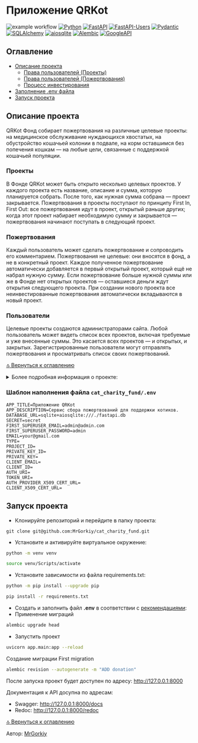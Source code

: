 # Приложение QRKot
![example workflow](https://github.com/MrGorkiy/QRkot_spreadsheets/actions/workflows/cat_charity_fund.yml/badge.svg)
[![Python](https://img.shields.io/badge/-Python-464646?style=flat&logo=Python&logoColor=ffffff&color=043A6B)](https://www.python.org/)
[![FastAPI](https://img.shields.io/badge/-FastAPI-464646?style=flat&logo=FastAPI&logoColor=ffffff&color=043A6B)](https://fastapi.tiangolo.com/)
[![FastAPI-Users](https://img.shields.io/badge/-FastAPI_Users-464646?style=flat&logo=FastAPI&logoColor=ffffff&color=043A6B)](https://pypi.org/project/fastapi-users/)
[![Pydantic](https://img.shields.io/badge/-Pydantic-464646?style=flat&logo=Pydantic&logoColor=ffffff&color=043A6B)](https://docs.pydantic.dev/)
[![SQLAlchemy](https://img.shields.io/badge/-SQLAlchemy-464646?style=flat&logo=SQLAlchemy%20REST%20Framework&logoColor=ffffff&color=043A6B)](https://www.sqlalchemy.org/)
[![aiosqlite](https://img.shields.io/badge/-aiosqlite-464646?style=flat&logo=aiosqlite&logoColor=ffffff&color=043A6B)](https://pypi.org/project/aiosqlite/)
[![Alembic](https://img.shields.io/badge/-Alembic-464646?style=flat&logo=Alembic&logoColor=ffffff&color=043A6B)](https://alembic.sqlalchemy.org/en/latest/)
[![GoogleAPI](https://img.shields.io/badge/-GoogleAPI-464646?style=flat&logo=GoogleAPI&logoColor=ffffff&color=043A6B)](https://support.google.com/googleapi/?hl=en#topic=7014522)


## Оглавление
- [Описание проекта](#описание-проекта)
  - [Права пользователей (Проекты)](#права-пользователей-проекты)
  - [Права пользователей (Пожертвования)](#права-пользователей-пожертвования)
  - [Процесс инвестирования](#процесс-инвестирования)
- [Заполнение .env файла](#шаблон-наполнения-файла-cat_charity_fundenv)
- [Запуск проекта](#запуск-проекта)


## Описание проекта
QRKot Фонд собирает пожертвования на различные целевые проекты: на медицинское обслуживание нуждающихся хвостатых, на обустройство кошачьей колонии в подвале, на корм оставшимся без попечения кошкам — на любые цели, связанные с поддержкой кошачьей популяции.

### Проекты
В Фонде QRKot может быть открыто несколько целевых проектов. У каждого проекта есть название, описание и сумма, которую планируется собрать. После того, как нужная сумма собрана — проект закрывается. Пожертвования в проекты поступают по принципу First In, First Out: все пожертвования идут в проект, открытый раньше других; когда этот проект набирает необходимую сумму и закрывается — пожертвования начинают поступать в следующий проект.

### Пожертвования
Каждый пользователь может сделать пожертвование и сопроводить его комментарием. Пожертвования не целевые: они вносятся в фонд, а не в конкретный проект. Каждое полученное пожертвование автоматически добавляется в первый открытый проект, который ещё не набрал нужную сумму. Если пожертвование больше нужной суммы или же в Фонде нет открытых проектов — оставшиеся деньги ждут открытия следующего проекта. При создании нового проекта все неинвестированные пожертвования автоматически вкладываются в новый проект.

### Пользователи
Целевые проекты создаются администраторами сайта. Любой пользователь может видеть список всех проектов, включая требуемые и уже внесенные суммы. Это касается всех проектов — и открытых, и закрытых. Зарегистрированные пользователи могут отправлять пожертвования и просматривать список своих пожертвований.


[:top: Вернуться к оглавлению](#оглавление)

<details><summary>Более подробная информация о проекте:</summary>
<p>

### Права пользователей (Проекты)
Любой посетитель сайта (в том числе неавторизованный) может посмотреть список всех проектов.

**Суперпользователь** может:
- создавать проекты;
- удалять проекты, в которые не было внесено средств;
- изменять название и описание существующего проекта, устанавливать для него новую требуемую сумму (но не меньше уже внесённой).

> *Никто не может менять через API размер внесённых средств, удалять или модифицировать закрытые проекты, изменять даты создания и закрытия проектов.
### Права пользователей (Пожертвования)

Любой **зарегистрированный пользователь** может сделать пожертвование.
**Зарегистрированный пользователь** может просматривать только свои пожертвования, при этом ему выводится только четыре поля:
- id;
- comment;
- full_amount;
- create_date.

> *Информация о том, инвестировано пожертвование в какой-то проект или нет, обычному пользователю **недоступна**.
**Суперпользователь** может просматривать список всех пожертвований, при этом ему выводятся все поля модели.

> *Редактировать или удалять пожертвования **не может никто**.
### Процесс инвестирования

Сразу после создания нового проекта или пожертвования запускается процесс **«инвестирования»** (``execute_investment_process`` в директории ``app/services/investment.py``) (увеличение ``invested_amount`` как в пожертвованиях, так и в проектах, установка значений ``fully_invested`` и ``close_date``, при необходимости).

Если создан новый проект, а в базе были **«свободные»** (не распределённые по проектам) суммы пожертвований — они автоматически инвестируются в новый проект, и в ответе API эти суммы учитываются. То же касается и создания пожертвований: если в момент пожертвования есть открытые проекты, эти пожертвования автоматически зачисляются на их счета.

Функция, отвечающая за инвестирование, вызывается непосредственно из API-функций, отвечающих за создание пожертвований и проектов. Сама функция инвестирования расположена в директории ``app/services/`` в файле ``investment.py``.

[:top: Вернуться к оглавлению](#оглавление)
</p>
</details>

### Шаблон наполнения файла `cat_charity_fund/.env`
```
APP_TITLE=Приложение QRKot
APP_DESCRIPTION=Сервис сбора пожертвований для поддержки котиков.
DATABASE_URL=sqlite+aiosqlite:///./fastapi.db
SECRET=secret
FIRST_SUPERUSER_EMAIL=admin@admin.com
FIRST_SUPERUSER_PASSWORD=admin
EMAIL=your@gmail.com
TYPE=
PROJECT_ID=
PRIVATE_KEY_ID=
PRIVATE_KEY=
CLIENT_EMAIL=
CLIENT_ID=
AUTH_URI=
TOKEN_URI=
AUTH_PROVIDER_X509_CERT_URL=
CLIENT_X509_CERT_URL=
```

## Запуск проекта
- Клонируйте репозиторий и перейдите в папку проекта:
```
git clone git@github.com:MrGorkiy/cat_charity_fund.git
```
- Установите и активируйте виртуальное окружение:
```bash
python -m venv venv
```
```bash
source venv/Scripts/activate
```
- Установите зависимости из файла requirements.txt:
```bash
python -m pip install --upgrade pip
```
```bash
pip install -r requirements.txt
```
- Создать и заполнить файл **.env** в соответствии с [рекомендациями](#шаблон-наполнения-файла-cat_charity_fundenv):
- Применение миграций
```bash
alembic upgrade head 
```
- Запустить проект
```bash
uvicorn app.main:app --reload
```
Создание миграции First migration
```bash
alembic revision --autogenerate -m "ADD donation" 
```

После запуска проект будет доступен по адресу: http://127.0.0.1:8000

Документация к API досупна по адресам:
- Swagger: http://127.0.0.1:8000/docs
- Redoc: http://127.0.0.1:8000/redoc

[:top: Вернуться к оглавлению](#оглавление)


Автор: [MrGorkiy](https://github.com/MrGorkiy)